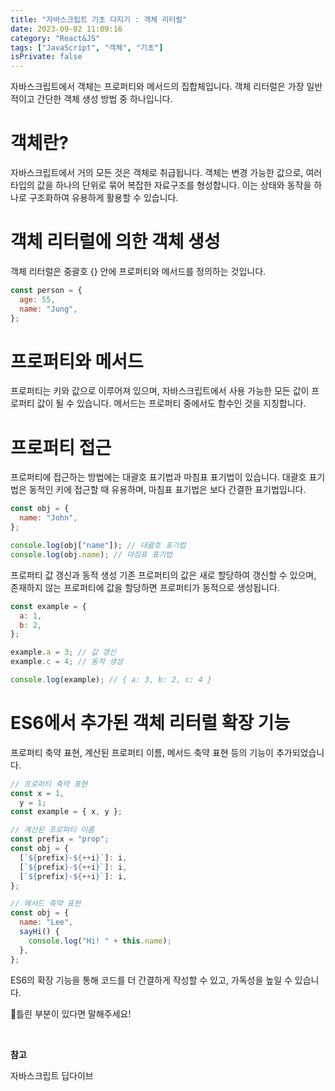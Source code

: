 ```yaml
---
title: "자바스크립트 기초 다지기 : 객체 리터럴"
date: 2023-09-02 11:09:16
category: "React&JS"
tags: ["JavaScript", "객체", "기초"]
isPrivate: false
---
```


자바스크립트에서 객체는 프로퍼티와 메서드의 집합체입니다. 객체 리터럴은 가장 일반적이고 간단한 객체 생성 방법 중 하나입니다.

# 객체란?

자바스크립트에서 거의 모든 것은 객체로 취급됩니다. 객체는 변경 가능한 값으로, 여러 타입의 값을 하나의 단위로 묶어 복잡한 자료구조를 형성합니다. 이는 상태와 동작을 하나로 구조화하여 유용하게 활용할 수 있습니다.

# 객체 리터럴에 의한 객체 생성

객체 리터럴은 중괄호 {} 안에 프로퍼티와 메서드를 정의하는 것입니다.

```javascript
const person = {
  age: 55,
  name: "Jung",
};
```

# 프로퍼티와 메서드

프로퍼티는 키와 값으로 이루어져 있으며, 자바스크립트에서 사용 가능한 모든 값이 프로퍼티 값이 될 수 있습니다. 메서드는 프로퍼티 중에서도 함수인 것을 지칭합니다.

# 프로퍼티 접근

프로퍼티에 접근하는 방법에는 대괄호 표기법과 마침표 표기법이 있습니다. 대괄호 표기법은 동적인 키에 접근할 때 유용하며, 마침표 표기법은 보다 간결한 표기법입니다.

```javascript
const obj = {
  name: "John",
};

console.log(obj["name"]); // 대괄호 표기법
console.log(obj.name); // 마침표 표기법
```

프로퍼티 값 갱신과 동적 생성
기존 프로퍼티의 값은 새로 할당하여 갱신할 수 있으며, 존재하지 않는 프로퍼티에 값을 할당하면 프로퍼티가 동적으로 생성됩니다.

```javascript
const example = {
  a: 1,
  b: 2,
};

example.a = 3; // 값 갱신
example.c = 4; // 동적 생성

console.log(example); // { a: 3, b: 2, c: 4 }
```

# ES6에서 추가된 객체 리터럴 확장 기능

프로퍼티 축약 표현, 계산된 프로퍼티 이름, 메서드 축약 표현 등의 기능이 추가되었습니다.

```javascript
// 프로퍼티 축약 표현
const x = 1,
  y = 1;
const example = { x, y };

// 계산된 프로퍼티 이름
const prefix = "prop";
const obj = {
  [`${prefix}-${++i}`]: i,
  [`${prefix}-${++i}`]: i,
  [`${prefix}-${++i}`]: i,
};

// 메서드 축약 표현
const obj = {
  name: "Lee",
  sayHi() {
    console.log("Hi! " + this.name);
  },
};
```

ES6의 확장 기능을 통해 코드를 더 간결하게 작성할 수 있고, 가독성을 높일 수 있습니다.

📍틀린 부분이 있다면 말해주세요!

<br />

**참고**

자바스크립트 딥다이브
